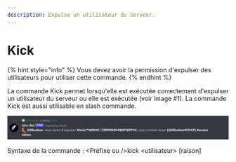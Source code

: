 ```yaml
---
description: Expulse un utilisateur du serveur.
---
```


# Kick

{% hint style="info" %}
Vous devez avoir la permission d'expulser des utilisateurs pour utiliser cette commande.
{% endhint %}

La commande Kick permet lorsqu'elle est exécutée correctement d'expulser un utilisateur du serveur ou elle est exécutée (voir image #1). La commande Kick est aussi utilisable en slash commande.

![Image #1](../../../.gitbook/assets/Kick.png)

Syntaxe de la commande : \<Préfixe ou />kick \<utilisateur> \[raison]
